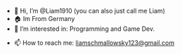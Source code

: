 - 👋 Hi, I’m @Liam1910 (you can also just call me Liam)
- 🏠 Im From Germany
- 👀 I’m interested in: Programming and Game Dev.
<!-- 🌱 I’m currently learning: -->
<!-- 💞️ I’m looking to collaborate on: -->
- 📫 How to reach me: liamschmallowsky123@gmail.com

<!---
Liam1910/Liam1910 is a ✨ special ✨ repository because its `README.md` (this file) appears on your GitHub profile.
You can click the Preview link to take a look at your changes.
--->
